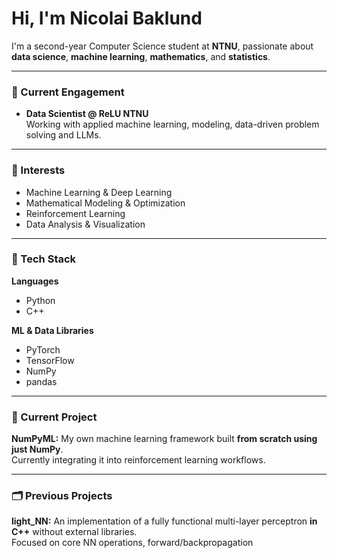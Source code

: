 # Hi, I'm Nicolai Baklund

I'm a second-year Computer Science student at **NTNU**, passionate about **data science**, **machine learning**, **mathematics**, and **statistics**.  


---

### 🔭 Current Engagement
- **Data Scientist @ ReLU NTNU**  
  Working with applied machine learning, modeling, data-driven problem solving and LLMs.

---

### 🧠 Interests
- Machine Learning & Deep Learning  
- Mathematical Modeling & Optimization  
- Reinforcement Learning  
- Data Analysis & Visualization  

---

### 🧰 Tech Stack

**Languages**  
- Python  
- C++

**ML & Data Libraries**  
- PyTorch  
- TensorFlow  
- NumPy  
- pandas  

---

### 🚧 Current Project
**NumPyML:** My own machine learning framework built **from scratch using just NumPy**.  
Currently integrating it into reinforcement learning workflows.

---

### 🗂️ Previous Projects
**light_NN:** An implementation of a fully functional multi-layer perceptron **in C++** without external libraries.  
Focused on core NN operations, forward/backpropagation

